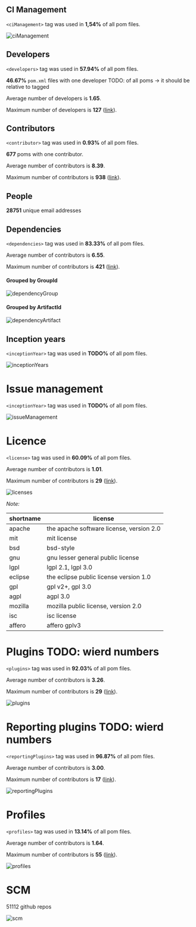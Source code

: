 ## CI Management

`<ciManagement>` tag was used in **1,54%** of all pom files.

![ciManagement](./charts/ciManagement.png)

## Developers

`<developers>` tag was used in **57.94%** of all pom files.

**46.67%** `pom.xml` files with one developer TODO: of all poms -> it should be relative to tagged

Average number of developers is **1.65**.

Maximum number of developers is **127** ([link](https://repo1.maven.org/maven2/com/cemerick/clojurescript/1.9.922/clojurescript-1.9.922.pom)).

## Contributors

`<contributor>` tag was used in **0.93%** of all pom files.

**677** poms with one contributor.

Average number of contributors is **8.39**.

Maximum number of contributors is **938** ([link](https://repo1.maven.org/maven2/org/citationstyles/styles/2.0.0/styles-2.0.0.pom)).

## People

**28751** unique email addresses

## Dependencies

`<dependencies>` tag was used in **83.33%** of all pom files.

Average number of contributors is **6.55**.

Maximum number of contributors is **421** ([link](https://repo1.maven.org/maven2/org/wildfly/wildfly-ee-galleon-pack/20.0.1.Final/wildfly-ee-galleon-pack-20.0.1.Final.pom)).

#### Grouped by GroupId

![dependencyGroup](./charts/dependencyGroup.png)

#### Grouped by ArtifactId

![dependencyArtifact](./charts/dependencyArtifact.png)

## Inception years

`<inceptionYear>` tag was used in **TODO%** of all pom files.

![inceptionYears](./charts/inceptionYears.png)

# Issue management

`<inceptionYear>` tag was used in **TODO%** of all pom files.

![issueManagement](./charts/issueManagement.png)

# Licence

`<license>` tag was used in **60.09%** of all pom files.

Average number of contributors is **1.01**.

Maximum number of contributors is **29** ([link](https://repo1.maven.org/maven2/com/dorkbox/Network-Dorkbox-Util/1.20/Network-Dorkbox-Util-1.20.pom)).

![licenses](./charts/licenses.png)

*Note:*

| shortname | license |
|---|---|
| apache | the apache software license, version 2.0 |
| mit | mit license |
| bsd | bsd-style |
| gnu | gnu lesser general public license |
| lgpl | lgpl 2.1, lgpl 3.0 |
| eclipse | the eclipse public license version 1.0 |
| gpl | gpl v2+, gpl 3.0 |
| agpl | agpl 3.0 |
| mozilla | mozilla public license, version 2.0 |
| isc | isc license |
| affero | affero gplv3 |

# Plugins TODO: wierd numbers

`<plugins>` tag was used in **92.03%** of all pom files.

Average number of contributors is **3.26**.

Maximum number of contributors is **29** ([link](https://repo1.maven.org/maven2/de/shadowhunt/subversion/4.0.0/subversion-4.0.0.pom)).

![plugins](./charts/plugins.png)

# Reporting plugins TODO: wierd numbers

`<reportingPlugins>` tag was used in **96.87%** of all pom files.

Average number of contributors is **3.00**.

Maximum number of contributors is **17** ([link](https://repo1.maven.org/maven2/com/dattack/parent/2/parent-2.pom)).

![reportingPlugins](./charts/reportingPlugins.png)

# Profiles

`<profiles>` tag was used in **13.14%** of all pom files.

Average number of contributors is **1.64**.

Maximum number of contributors is **55** ([link](https://repo1.maven.org/maven2/cn/home1/maven-build/3.3.0/maven-build-3.3.0.pom)).

![profiles](./charts/profiles.png)

# SCM

51112 github repos

![scm](./charts/scm.png)






